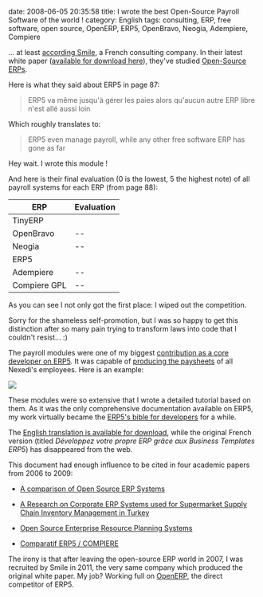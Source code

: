 date: 2008-06-05 20:35:58
title: I wrote the best Open-Source Payroll Software of the world !
category: English
tags: consulting, ERP, free software, open source, OpenERP, ERP5, OpenBravo, Neogia, Adempiere, Compiere

... at least [according Smile](http://www.smile.fr), a French consulting
company. In their latest white paper ([available for download
here](http://www.smile.fr/Livres-blancs/ERP-et-decisionnel/ERP-open-source)),
they've studied [Open-Source
ERPs](http://en.wikipedia.org/wiki/Category:Free_ERP_software).

Here is what they said about ERP5 in page 87:

> ERP5 va même jusqu'à gérer les paies alors qu'aucun autre ERP libre n'est
allé aussi loin

Which roughly translates to:

> ERP5 even manage payroll, while any other free software ERP has gone as far

Hey wait. I wrote this module !

And here is their final evaluation (0 is the lowest, 5 the highest note) of all
payroll systems for each ERP (from page 88):

ERP | Evaluation
--- | ---
TinyERP | <i class="icon-star"></i>
OpenBravo | --
Neogia | --
ERP5 | <i class="icon-star"></i> <i class="icon-star"></i> <i class="icon-star"></i> <i class="icon-star"></i>
Adempiere | --
Compiere GPL | --

As you can see I not only got the first place: I wiped out the competition.

Sorry for the shameless self-promotion, but I was so happy to get this
distinction after so many pain trying to transform laws into code that I
couldn't resist... :)

The payroll modules were one of my biggest [contribution as a core developer on
ERP5](https://www.ohloh.net/p/erp5/contributors/18391049963153). It was capable
of [producing the
paysheets](http://web.archive.org/web/20110128111823/http://www.erp5.org/workspaces/project/erp5_payroll/erp5_pay_sheet_for_n/view)
of all Nexedi's employees. Here is an example:

![](/uploads/2008/erp5-final-paysheet.png)

These modules were so extensive that I wrote a detailed tutorial based on them.
As it was the only comprehensive documentation available on ERP5, my work
virtually became the [ERP5's bible for
developers](http://web.archive.org/web/20050924101245/http://www.erp5.org/sections/documentation/articles/erp5_developer_tutor3829/downloadFile/file/Tutorial-Kevin-en.pdf?nocache=1114902907.39)
for a while.

The [English translation is available for
download](http://web.archive.org/web/20050924101245/http://www.erp5.org/sections/documentation/articles/erp5_developer_tutor3829/downloadFile/file/Tutorial-Kevin-en.pdf?nocache=1114902907.39),
while the original French version (titled *Développez votre propre ERP grâce
aux Business Templates ERP5*) has disappeared from the web.

This document had enough influence to be cited in four academic papers from
2006 to 2009:

  * [A comparison of Open Source ERP
  Systems](http://www.big.tuwien.ac.at/system/theses/20/papers.pdf)

  * [A Research on Corporate ERP Systems used for Supermarket Supply Chain
  Inventory Management in
  Turkey](http://www.slideshare.net/Agcristi/a-research-on-corporate-enterprise-resource-planning-erp)

  * [Open Source Enterprise Resource Planning
  Systems](http://behdasht.gov.ir/uploads/101_195_baresiye%20ERP%20haye%20matn%20baz.pdf)

  * [Comparatif ERP5 /
  COMPIERE](http://wiki.itin.fr/index.php/Comparatif_ERP5_/_COMPIERE_MT09_FR)

The irony is that after leaving the open-source ERP world in 2007, I was
recruited by Smile in 2011, the very same company which produced the original
white paper. My job? Working full on [OpenERP]({tag}openerp), the direct
competitor of ERP5.
